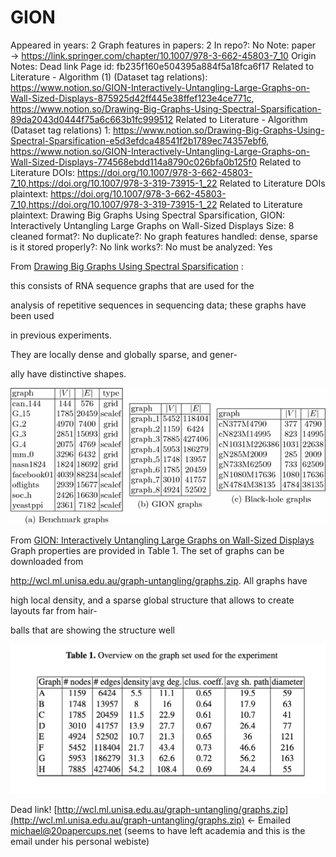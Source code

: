 # GION

Appeared in years: 2
Graph features in papers: 2
In repo?: No
Note: paper → https://link.springer.com/chapter/10.1007/978-3-662-45803-7_10
Origin Notes: Dead link
Page id: fb235f160e504395a884f5a18fca6f17
Related to Literature - Algorithm (1) (Dataset tag relations): https://www.notion.so/GION-Interactively-Untangling-Large-Graphs-on-Wall-Sized-Displays-875925d42ff445e38ffef123e4ce771c, https://www.notion.so/Drawing-Big-Graphs-Using-Spectral-Sparsification-89da2043d0444f75a6c663b1fc999512
Related to Literature - Algorithm (Dataset tag relations) 1: https://www.notion.so/Drawing-Big-Graphs-Using-Spectral-Sparsification-e5d3efdca48541f2b1789ec74357ebf6, https://www.notion.so/GION-Interactively-Untangling-Large-Graphs-on-Wall-Sized-Displays-774568ebdd114a8790c026bfa0b125f0
Related to Literature DOIs: https://doi.org/10.1007/978-3-662-45803-7_10,https://doi.org/10.1007/978-3-319-73915-1_22
Related to Literature DOIs plaintext: https://doi.org/10.1007/978-3-662-45803-7_10,https://doi.org/10.1007/978-3-319-73915-1_22
Related to Literature plaintext: Drawing Big Graphs Using Spectral
Sparsification, GION: Interactively Untangling Large Graphs on Wall-Sized Displays
Size: 8
cleaned format?: No
duplicate?: No
graph features handled: dense, sparse
is it stored properly?: No
link works?: No
must be analyzed: Yes

From [Drawing Big Graphs Using Spectral
Sparsification](https://www.notion.so/Drawing-Big-Graphs-Using-Spectral-Sparsification-e5d3efdca48541f2b1789ec74357ebf6) : 

this consists of RNA sequence graphs that are used for the

analysis of repetitive sequences in sequencing data; these graphs have been used

in previous experiments. 

They are locally dense and globally sparse, and gener-

ally have distinctive shapes.

![Untitled](GION%20fb235f160e504395a884f5a18fca6f17/Untitled.png)

From [GION: Interactively Untangling Large Graphs on Wall-Sized Displays](https://www.notion.so/GION-Interactively-Untangling-Large-Graphs-on-Wall-Sized-Displays-774568ebdd114a8790c026bfa0b125f0) 
Graph properties are provided in Table 1. The set of graphs can be downloaded from

http://wcl.ml.unisa.edu.au/graph-untangling/graphs.zip. All graphs have

high local density, and a sparse global structure that allows to create layouts far from hair-

balls that are showing the structure well

![Untitled](GION%20fb235f160e504395a884f5a18fca6f17/Untitled%201.png)

Dead link! [http://wcl.ml.unisa.edu.au/graph-untangling/graphs.zip](http://wcl.ml.unisa.edu.au/graph-untangling/graphs.zip) ← Emailed [michael@20papercups.net](mailto:michael@20papercups.net) (seems to have left academia and this is the email under his personal webiste)